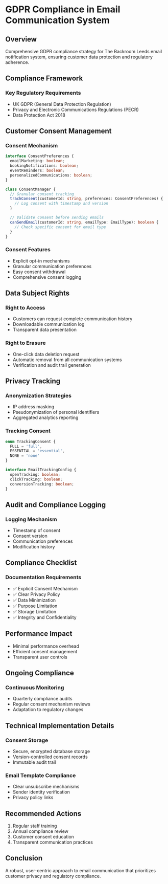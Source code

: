 # GDPR Compliance in Email Communication System

## Overview
Comprehensive GDPR compliance strategy for The Backroom Leeds email notification system, ensuring customer data protection and regulatory adherence.

## Compliance Framework

### Key Regulatory Requirements
- UK GDPR (General Data Protection Regulation)
- Privacy and Electronic Communications Regulations (PECR)
- Data Protection Act 2018

## Customer Consent Management

### Consent Mechanism
```typescript
interface ConsentPreferences {
  emailMarketing: boolean;
  bookingNotifications: boolean;
  eventReminders: boolean;
  personalizedCommunications: boolean;
}

class ConsentManager {
  // Granular consent tracking
  trackConsent(customerId: string, preferences: ConsentPreferences) {
    // Log consent with timestamp and version
  }

  // Validate consent before sending emails
  canSendEmail(customerId: string, emailType: EmailType): boolean {
    // Check specific consent for email type
  }
}
```

### Consent Features
- Explicit opt-in mechanisms
- Granular communication preferences
- Easy consent withdrawal
- Comprehensive consent logging

## Data Subject Rights

### Right to Access
- Customers can request complete communication history
- Downloadable communication log
- Transparent data presentation

### Right to Erasure
- One-click data deletion request
- Automatic removal from all communication systems
- Verification and audit trail generation

## Privacy Tracking

### Anonymization Strategies
- IP address masking
- Pseudonymization of personal identifiers
- Aggregated analytics reporting

### Tracking Consent
```typescript
enum TrackingConsent {
  FULL = 'full',
  ESSENTIAL = 'essential',
  NONE = 'none'
}

interface EmailTrackingConfig {
  openTracking: boolean;
  clickTracking: boolean;
  conversionTracking: boolean;
}
```

## Audit and Compliance Logging

### Logging Mechanism
- Timestamp of consent
- Consent version
- Communication preferences
- Modification history

## Compliance Checklist

### Documentation Requirements
- ✅ Explicit Consent Mechanism
- ✅ Clear Privacy Policy
- ✅ Data Minimization
- ✅ Purpose Limitation
- ✅ Storage Limitation
- ✅ Integrity and Confidentiality

## Performance Impact
- Minimal performance overhead
- Efficient consent management
- Transparent user controls

## Ongoing Compliance

### Continuous Monitoring
- Quarterly compliance audits
- Regular consent mechanism reviews
- Adaptation to regulatory changes

## Technical Implementation Details

### Consent Storage
- Secure, encrypted database storage
- Version-controlled consent records
- Immutable audit trail

### Email Template Compliance
- Clear unsubscribe mechanisms
- Sender identity verification
- Privacy policy links

## Recommended Actions
1. Regular staff training
2. Annual compliance review
3. Customer consent education
4. Transparent communication practices

## Conclusion
A robust, user-centric approach to email communication that prioritizes customer privacy and regulatory compliance.